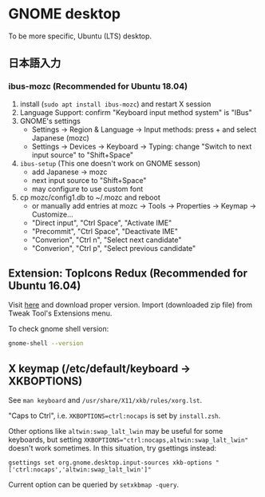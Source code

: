 # GNOME desktop

To be more specific, Ubuntu (LTS) desktop.

## 日本語入力
### ibus-mozc (Recommended for Ubuntu 18.04)
1. install (`sudo apt install ibus-mozc`) and restart X session
1. Language Support: confirm "Keyboard input method system" is "IBus"
1. GNOME's settings
    * Settings -> Region & Language -> Input methods: press + and select Japanese (mozc)
    * Settings -> Devices -> Keyboard -> Typing: change "Switch to next input source" to "Shift+Space"
1. `ibus-setup` (This one doesn't work on GNOME sesson)
    * add Japanese -> mozc
    * next input source to "Shift+Space"
    * may configure to use custom font
1. cp mozc/config1.db to ~/.mozc and reboot
    * or manually add entries at mozc -> Tools -> Properties -> Keymap -> Customize...
    * "Direct input", "Ctrl Space", "Activate IME"
    * "Precommit", "Ctrl Space", "Deactivate IME"
    * "Converion", "Ctrl n", "Select next candidate"
    * "Converion", "Ctrl p", "Select previous candidate"

## Extension: TopIcons Redux (Recommended for Ubuntu 16.04)
Visit [here](https://extensions.gnome.org/extension/1497/topicons-redux/) and
download proper version.
Import (downloaded zip file) from Tweak Tool's Extensions menu.

To check gnome shell version:

```bash
gnome-shell --version
```

## X keymap (/etc/default/keyboard -> XKBOPTIONS)
See `man keyboard` and `/usr/share/X11/xkb/rules/xorg.lst`.

"Caps to Ctrl", i.e. `XKBOPTIONS=ctrl:nocaps` is set by `install.zsh`.

Other options like `altwin:swap_lalt_lwin` may be useful for some keyboards,
but setting `XKBOPTIONS="ctrl:nocaps,altwin:swap_lalt_lwin"` doesn't work sometimes.
In this situation, try gsettings instead:
```
gsettings set org.gnome.desktop.input-sources xkb-options "['ctrl:nocaps','altwin:swap_lalt_lwin']"
```

Current option can be queried by `setxkbmap -query`.
